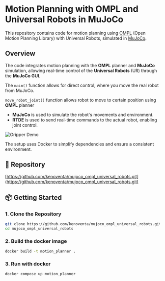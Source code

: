 # Motion Planning with OMPL and Universal Robots in MuJoCo

This repository contains code for motion planning using [OMPL](https://ompl.kavrakilab.org/) (Open Motion Planning Library) with Universal Robots, simulated in [MuJoCo](https://mujoco.org/).

## Overview

The code integrates motion planning with the **OMPL** planner and **MuJoCo** simulation, allowing real-time control of the **Universal Robots** (UR) through the **MuJoCo GUI**. 

The `main()` function allows for direct control, where you move the real robot from MuJoCo.

`move_robot_joint()` function allows robot to move to certain position using **OMPL** planner

- **MuJoCo** is used to simulate the robot's movements and environment.
- **RTDE** is used to send real-time commands to the actual robot, enabling joint control.

![Gripper Demo](assets/robot.gif)

The setup uses Docker to simplify dependencies and ensure a consistent environment.

## 🔗 Repository

[https://github.com/kenoventa/mujoco_ompl_universal_robots.git](https://github.com/kenoventa/mujoco_ompl_universal_robots.git)

## 📦 Getting Started

### 1. Clone the Repository

```bash
git clone https://github.com/kenoventa/mujoco_ompl_universal_robots.git
cd mujoco_ompl_universal_robots
```

### 2. Build the docker image

```bash
docker build -t motion_planner .
```

### 3. Run with docker

```bash
docker compose up motion_planner 
```

